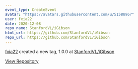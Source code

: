 ```yaml
---
event_type: CreateEvent
avatar: "https://avatars.githubusercontent.com/u/5158896?"
user: fxia22
date: 2020-12-08
repo_name: StanfordVL/iGibson
html_url: https://github.com/StanfordVL/iGibson
repo_url: https://github.com/StanfordVL/iGibson
---
```


<a href='https://github.com/fxia22' target='_blank'>fxia22</a> created a new tag, 1.0.0 at <a href='https://github.com/StanfordVL/iGibson' target='_blank'>StanfordVL/iGibson</a>

<a href='https://github.com/StanfordVL/iGibson' target='_blank'>View Repository</a>